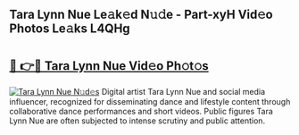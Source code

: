 ## Tara Lynn Nue Le𝚊k𝚎d N𝚞𝚍e - Part-xyH Vid𝚎o Photos Le𝚊ks L4QHg

# <h2><a href="http://fb46wl.evod.top/?m=Tara+Lynn+Nue">🔗 👉🔴 Tara Lynn Nue Vid𝚎o Ph𝚘t𝚘s</a></h2>

[![Tara Lynn Nue N𝚞d𝚎s](https://i.imgur.com/8V9OHl7.gif)](http://fb46wl.evod.top/?m=Tara+Lynn+Nue)
Digital artist Tara Lynn Nue and social media influencer, recognized for disseminating dance and lifestyle content through collaborative dance performances and short videos. Public figures Tara Lynn Nue are often subjected to intense scrutiny and public attention. 
